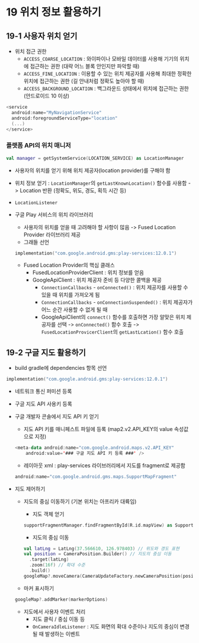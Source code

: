 # 19 위치 정보 활용하기
## 19-1 사용자 위치 얻기
- 위치 접근 권한
  - `ACCESS_COARSE_LOCATION` : 와이파이나 모바일 데이터를 사용해 기기의 위치에 접근하는 권한 (대략 어느 블록 안인지만 파악할 때)
  - `ACCESS_FINE_LOCATION` : 이용할 수 있는 위치 제공자를 사용해 최대한 정확한 위치에 접근하는 권한 (길 안내처럼 정확도 높아야 할 때)
  - `ACCESS_BACKGROUND_LOCATION` : 백그라운드 상태에서 위치에 접근하는 권한 (안드로이드 10 이상)

```Kotlin
<service
  android:name="MyNavigationService"
  android:foregroundServiceType="location"
  (...)
</service>
```

### 플랫폼 API의 위치 매니저
```Kotlin
val manager = getSystemService(LOCATION_SERVICE) as LocationManager
```
- 사용자의 위치를 얻기 위해 위치 제공자(location provider)를 구해야 함
- 위치 정보 얻기 : `LocationManager`의 `getLastKnownLocation()` 함수를 사용함 -> Location 반환 (정확도, 위도, 경도, 획득 시간 등)
- `LocationListener`

- 구글 Play 서비스의 위치 라이브러리
  - 사용자의 위치를 얻을 때 고려해야 할 사항이 많음 -> Fused Location Provider 라이브러리 제공
  - 그래들 선언
  ```Kotlin
  implementation("com.google.android.gms:play-services:12.0.1")
  ```

  - Fused Location Provider의 핵심 클래스
    - FusedLocationProviderClient : 위치 정보를 얻음
    - GoogleApiClient : 위치 제공자 준비 등 다양한 콜백을 제공
      - `ConnectionCallbacks` - `onConnected()` : 위치 제공자를 사용할 수 있을 때 위치를 가져오게 됨
      - `ConnectionCallbacks` - `onConnectionSuspended()` : 위치 제공자가 어느 순간 사용할 수 없게 될 때
      - GoogleApiClient의 `connect()` 함수를 호출하면 가장 알맞은 위치 제공자를 선택 -> `onConnected()` 함수 호출 -> `FusedLocationProvicerClient`의 `getLastLcation()` 함수 호출

## 19-2 구글 지도 활용하기
- build gradle에 dependencies 항목 선언
```Kotlin
implementation("com.google.android.gms:play-services:12.0.1")
```

- 네트워크 통신 퍼미션 등록
- 구글 지도 API 사용키 등록

- 구글 개발자 콘솔에서 지도 API 키 얻기
  - 지도 API 키를 매니페스트 파일에 등록 (map2.v2.API_KEY의 value 속성값으로 지정)
  ```Kotlin
  <meta-data android:name="com.google.android.maps.v2.API_KEY"
      android:value='### 구글 지도 API 키 등록 ###' />
  ```
  - 레이아웃 xml : play-services 라이브러리에서 지도를 fragment로 제공함
  ```Kotlin
  android:name="com.google.android.gms.maps.SupportMapFragment"
  ```

- 지도 제어하기
  - 지도의 중심 이동하기 (기본 위치는 아프리카 대륙임)
    - 지도 객체 얻기
    ```Kotlin
    supportFragmentManager.findFragmentById(R.id.mapView) as SupportMapFragment?)!!.getMapAsync(this)
    ```

    - 지도의 중심 이동
    ```Kotlin
    val latLng = LatLng(37.566610, 126.978403) // 위도와 경도 표현
    val position = CameraPosition.Builder() // 지도의 중심 이동
      .target(latLng)
      .zoom(16f) // 확대 수준
      .build()
    googleMap?.moveCamera(CameraUpdateFactory.newCameraPosition(position)) // 지정한 대로 지도의 중심이 이동함
    ```
    
  - 마커 표시하기
  ```Kotlin
  googleMap?.addMarker(markerOptions)
  ```

  - 지도에서 사용자 이벤트 처리
    - 지도 클릭 / 중심 이동 등
    - `OnCameraIdleListener` : 지도 화면의 확대 수준이나 지도의 중심이 변경될 때 발생하는 이벤트
